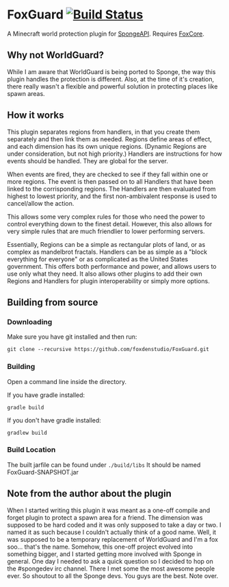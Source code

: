 # FoxGuard [![Build Status](https://travis-ci.org/FoxDenStudio/FoxGuard.svg?branch=master)](https://travis-ci.org/FoxDenStudio/FoxGuard)
A Minecraft world protection plugin for [SpongeAPI](https://github.com/SpongePowered/SpongeAPI).
Requires [FoxCore](https://github.com/FoxDenStudio/FoxCore).

## Why not WorldGuard?
While I am aware that WorldGuard is being ported to Sponge, the way this plugin handles the protection is different.
Also, at the time of it's creation, there really wasn't a flexible and powerful solution in protecting places like spawn areas.

## How it works
This plugin separates regions from handlers, in that you create them separately and then link them as needed.
Regions define areas of effect, and each dimension has its own unique regions. (Dynamic Regions are under consideration, but not high priority.)
Handlers are instructions for how events should be handled. They are global for the server.

When events are fired, they are checked to see if they fall within one or more regions. The event is then passed on to all Handlers that have been linked to the corrisponding regions. The Handlers are then evaluated from highest to lowest priority, and the first non-ambivalent response is used to cancel/allow the action.

This allows some very complex rules for those who need the power to control everything down to the finest detail.
However, this also allows for very simple rules that are much friendlier to lower performing servers.

Essentially, Regions can be a simple as rectangular plots of land, or as complex as mandelbrot fractals.
Handlers can be as simple as a "block everything for everyone" or as complicated as the United States government.
This offers both performance and power, and allows users to use only what they need.
It also allows other plugins to add their own Regions and Handlers for plugin interoperability or simply more options.

## Building from source
### Downloading
Make sure you have git installed and then run:

`git clone --recursive https://github.com/foxdenstudio/FoxGuard.git`

### Building
Open a command line inside the directory.

If you have gradle installed:

`gradle build`

If you don't have gradle installed:

`gradlew build`

### Build Location
The built jarfile can be found under `./build/libs`
It should be named FoxGuard-SNAPSHOT.jar

## Note from the author about the plugin 
When I started writing this plugin it was meant as a one-off compile and forget plugin to protect a spawn area for a friend.
The dimension was supposed to be hard coded and it was only supposed to take a day or two. I named it as such because I couldn't actually think of a good name.
Well, it was supposed to be a temporary replacement of WorldGuard and I'm a fox soo... that's the name.
Somehow, this one-off project evolved into something bigger, and I started getting more involved with Sponge in general.
One day I needed to ask a quick question so I decided to hop on the #spongedev irc channel. There I met some the most awesome people ever.
So shoutout to all the Sponge devs. You guys are the best.
Note over.